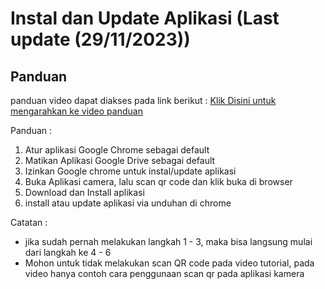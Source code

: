 # Instal dan Update Aplikasi (Last update (29/11/2023))
## Panduan
panduan video dapat diakses pada link berikut :
[Klik Disini untuk mengarahkan ke video panduan](https://drive.google.com/drive/folders/128lLIl_EnHkgNaEfNRpqx1vJXdU7UpgI?hl=id)

Panduan :
1. Atur aplikasi Google Chrome sebagai default
2. Matikan Aplikasi Google Drive sebagai default
3. Izinkan Google chrome untuk instal/update aplikasi
4. Buka Aplikasi camera, lalu scan qr code dan klik buka di browser
5. Download dan Install aplikasi
6. install atau update aplikasi via unduhan di chrome

Catatan :
- jika sudah pernah melakukan langkah 1 - 3, maka bisa langsung mulai dari langkah ke 4 - 6
- Mohon untuk tidak melakukan scan QR code pada video tutorial, pada video hanya contoh cara penggunaan scan qr pada aplikasi kamera
